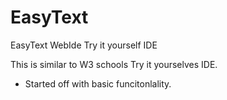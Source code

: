 # EasyText
EasyText WebIde Try it yourself IDE

This is similar to W3 schools Try it yourselves IDE. 
- Started off with basic funcitonlality. 

